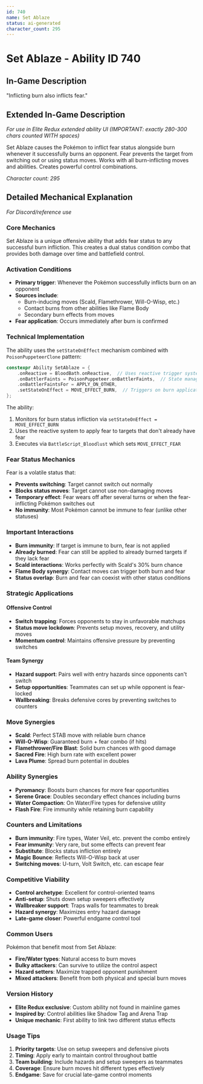 ```yaml
---
id: 740
name: Set Ablaze
status: ai-generated
character_count: 295
---
```


# Set Ablaze - Ability ID 740

## In-Game Description
"Inflicting burn also inflicts fear."

## Extended In-Game Description
*For use in Elite Redux extended ability UI (IMPORTANT: exactly 280-300 chars counted WITH spaces)*

Set Ablaze causes the Pokémon to inflict fear status alongside burn whenever it successfully burns an opponent. Fear prevents the target from switching out or using status moves. Works with all burn-inflicting moves and abilities. Creates powerful control combinations.

*Character count: 295*

## Detailed Mechanical Explanation
*For Discord/reference use*

### Core Mechanics
Set Ablaze is a unique offensive ability that adds fear status to any successful burn infliction. This creates a dual status condition combo that provides both damage over time and battlefield control.

### Activation Conditions
- **Primary trigger**: Whenever the Pokémon successfully inflicts burn on an opponent
- **Sources include**:
  - Burn-inducing moves (Scald, Flamethrower, Will-O-Wisp, etc.)
  - Contact burns from other abilities like Flame Body
  - Secondary burn effects from moves
- **Fear application**: Occurs immediately after burn is confirmed

### Technical Implementation
The ability uses the `setStateOnEffect` mechanism combined with `PoisonPuppeteerClone` pattern:

```c
constexpr Ability SetAblaze = {
    .onReactive = BloodBath.onReactive,  // Uses reactive trigger system
    .onBattlerFaints = PoisonPuppeteer.onBattlerFaints,  // State management
    .onBattlerFaintsFor = APPLY_ON_OTHER,
    .setStateOnEffect = MOVE_EFFECT_BURN,  // Triggers on burn application
};
```

The ability:
1. Monitors for burn status infliction via `setStateOnEffect = MOVE_EFFECT_BURN`
2. Uses the reactive system to apply fear to targets that don't already have fear
3. Executes via `BattleScript_Bloodlust` which sets `MOVE_EFFECT_FEAR`

### Fear Status Mechanics
Fear is a volatile status that:
- **Prevents switching**: Target cannot switch out normally
- **Blocks status moves**: Target cannot use non-damaging moves
- **Temporary effect**: Fear wears off after several turns or when the fear-inflicting Pokémon switches out
- **No immunity**: Most Pokémon cannot be immune to fear (unlike other statuses)

### Important Interactions
- **Burn immunity**: If target is immune to burn, fear is not applied
- **Already burned**: Fear can still be applied to already burned targets if they lack fear
- **Scald interactions**: Works perfectly with Scald's 30% burn chance
- **Flame Body synergy**: Contact moves can trigger both burn and fear
- **Status overlap**: Burn and fear can coexist with other status conditions

### Strategic Applications

#### Offensive Control
- **Switch trapping**: Forces opponents to stay in unfavorable matchups
- **Status move lockdown**: Prevents setup moves, recovery, and utility moves
- **Momentum control**: Maintains offensive pressure by preventing switches

#### Team Synergy
- **Hazard support**: Pairs well with entry hazards since opponents can't switch
- **Setup opportunities**: Teammates can set up while opponent is fear-locked
- **Wallbreaking**: Breaks defensive cores by preventing switches to counters

### Move Synergies
- **Scald**: Perfect STAB move with reliable burn chance
- **Will-O-Wisp**: Guaranteed burn + fear combo (if hits)
- **Flamethrower/Fire Blast**: Solid burn chances with good damage
- **Sacred Fire**: High burn rate with excellent power
- **Lava Plume**: Spread burn potential in doubles

### Ability Synergies
- **Pyromancy**: Boosts burn chances for more fear opportunities  
- **Serene Grace**: Doubles secondary effect chances including burns
- **Water Compaction**: On Water/Fire types for defensive utility
- **Flash Fire**: Fire immunity while retaining burn capability

### Counters and Limitations
- **Burn immunity**: Fire types, Water Veil, etc. prevent the combo entirely
- **Fear immunity**: Very rare, but some effects can prevent fear
- **Substitute**: Blocks status infliction entirely
- **Magic Bounce**: Reflects Will-O-Wisp back at user
- **Switching moves**: U-turn, Volt Switch, etc. can escape fear

### Competitive Viability
- **Control archetype**: Excellent for control-oriented teams
- **Anti-setup**: Shuts down setup sweepers effectively  
- **Wallbreaker support**: Traps walls for teammates to break
- **Hazard synergy**: Maximizes entry hazard damage
- **Late-game closer**: Powerful endgame control tool

### Common Users
Pokémon that benefit most from Set Ablaze:
- **Fire/Water types**: Natural access to burn moves
- **Bulky attackers**: Can survive to utilize the control aspect
- **Hazard setters**: Maximize trapped opponent punishment
- **Mixed attackers**: Benefit from both physical and special burn moves

### Version History
- **Elite Redux exclusive**: Custom ability not found in mainline games
- **Inspired by**: Control abilities like Shadow Tag and Arena Trap
- **Unique mechanic**: First ability to link two different status effects

### Usage Tips
1. **Priority targets**: Use on setup sweepers and defensive pivots
2. **Timing**: Apply early to maintain control throughout battle
3. **Team building**: Include hazards and setup sweepers as teammates
4. **Coverage**: Ensure burn moves hit different types effectively
5. **Endgame**: Save for crucial late-game control moments